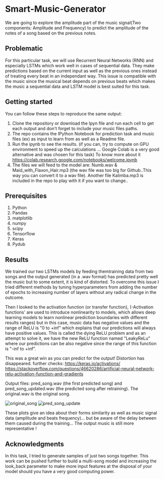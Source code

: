 # Smart-Music-Generator

We are going to explore the amplitude part of the music signal(Two components: Amplitude and Frequency) to predict the amplitude of the notes of a song based on the previous notes.

## Problematic
For this particular task, we will use Recurrent Neural Networks (RNN) and especially LSTMs which work well in cases of sequential data. They make predictions based on the current input as well as the previous ones instead of treating every beat in an independant way. This issue is compatible with the music since the musical beat depends on previous beats which makes the music a sequential data and LSTM model is best suited for this task.  

## Getting started

You can follow these steps to reproduce the same output:

1. Clone the repository or download the Ipyn file and run each cell to get each output and don't forget to include your music files paths.
2. The repo contains the IPython Notebook for prediction task and music files (ex) as input to learn from as well as a Readme file.                      
3. Run the ipynb to see the results. (if you can, try to compute on GPU environment to speed up the calculations ... Google Colab is a very good alternative and was chosen for this task)
To know more about it https://colab.research.google.com/notebooks/welcome.ipynb
4. The files we will feed to the model are: Numb.wav & Maid_with_Flaxon_Hair.mp3 (the wav file was too big for Github..This way you can convert it to a wav file). Another file Kalimba.mp3 is included in the repo to play with it if you want to change..

## Prerequisites

 1. Python
 2. Pandas
 3. matplotlib
 4. numpy
 5. scipy
 6. Tensorflow
 7. Keras
 8. Pydub

## Results

We trained our two LSTMs models by feeding themtraining data from two songs and the output generated (in a .wav format) has predicted pretty well the music but to some extent, it is kind of distorted. To overcome this issue I tried different methods by tuning hyperparameters from adding the number of epochs to increasing number of layers without any radical change in the outcome.

Then I looked to the activation function (or transfer function), (-Activation functions' are used to introduce nonlinearity to models, which allows deep learning models to learn nonlinear prediction boundaries with different results ranges) but in this case, music data has negative values and the range of ReLU is "0 to +inf" which explains that our predictions will always have positive values. This is called the dying ReLU problem and as an attempt to solve it, we have the new ReLU function named "LeakyReLu" where our predictions can be also negative since the range of this function is "-inf to +inf".

This was a great win as you can predict for the output! Distortion has disappeared.
further checks: 
https://keras.io/activations/
https://stackoverflow.com/questions/46620286/artificial-neural-network-relu-activation-function-and-gradients

Output files: pred_song.wav (the first predicted song) and pred_song_updated.wav (the predicted song after retraining). The original.wav is the original song.

![original_song](https://user-images.githubusercontent.com/54248182/66452417-76fce500-ea71-11e9-879b-471c0a697da2.png)
![pred_song_update](https://user-images.githubusercontent.com/54248182/66452446-8a0fb500-ea71-11e9-86b3-a778e7d67503.png)

These plots give an idea about their forms similarity as well as music signal data (amplitude and beats frequency)... 
but be aware of the delay between them caused during the training... The output music is still more representative !

## Acknowledgments
In this task, I tried to generate samples of just two songs together. This work can be pushed further to build a multi-song model and increasing the look_back parameter to make more input features at the disposal of your model should you have a very good computing power. 
